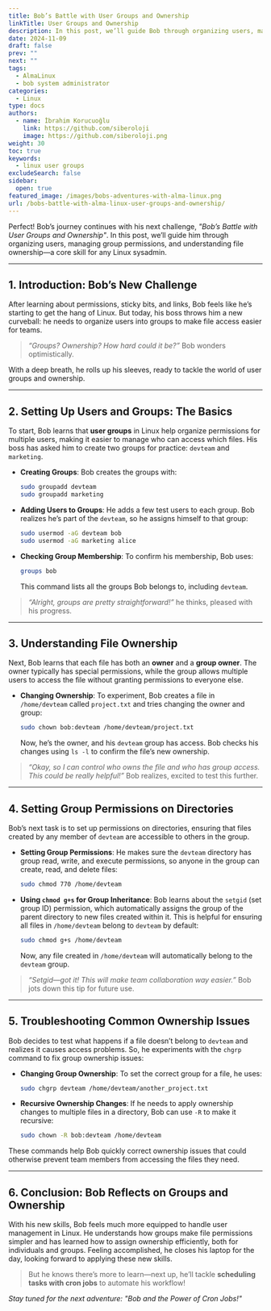 ```yaml
---
title: Bob’s Battle with User Groups and Ownership
linkTitle: User Groups and Ownership
description: In this post, we’ll guide Bob through organizing users, managing group permissions, and understanding file ownership—a core skill for any Linux sysadmin.
date: 2024-11-09
draft: false
prev: ""
next: ""
tags:
  - AlmaLinux
  - bob system administrator
categories:
  - Linux
type: docs
authors:
  - name: İbrahim Korucuoğlu
    link: https://github.com/siberoloji
    image: https://github.com/siberoloji.png
weight: 30
toc: true
keywords:
  - linux user groups
excludeSearch: false
sidebar:
  open: true
featured_image: /images/bobs-adventures-with-alma-linux.png
url: /bobs-battle-with-alma-linux-user-groups-and-ownership/
---
```


Perfect! Bob’s journey continues with his next challenge, *"Bob’s Battle with User Groups and Ownership"*. In this post, we’ll guide him through organizing users, managing group permissions, and understanding file ownership—a core skill for any Linux sysadmin.

---

## 1. Introduction: Bob’s New Challenge

After learning about permissions, sticky bits, and links, Bob feels like he’s starting to get the hang of Linux. But today, his boss throws him a new curveball: he needs to organize users into groups to make file access easier for teams.

> *“Groups? Ownership? How hard could it be?”* Bob wonders optimistically.

With a deep breath, he rolls up his sleeves, ready to tackle the world of user groups and ownership.

---

## 2. Setting Up Users and Groups: The Basics

To start, Bob learns that **user groups** in Linux help organize permissions for multiple users, making it easier to manage who can access which files. His boss has asked him to create two groups for practice: `devteam` and `marketing`.

- **Creating Groups**: Bob creates the groups with:

    ```bash
    sudo groupadd devteam
    sudo groupadd marketing
    ```

- **Adding Users to Groups**: He adds a few test users to each group. Bob realizes he’s part of the `devteam`, so he assigns himself to that group:

    ```bash
    sudo usermod -aG devteam bob
    sudo usermod -aG marketing alice
    ```

- **Checking Group Membership**: To confirm his membership, Bob uses:

    ```bash
    groups bob
    ```

    This command lists all the groups Bob belongs to, including `devteam`.

> *“Alright, groups are pretty straightforward!”* he thinks, pleased with his progress.

---

## 3. Understanding File Ownership

Next, Bob learns that each file has both an **owner** and a **group owner**. The owner typically has special permissions, while the group allows multiple users to access the file without granting permissions to everyone else.

- **Changing Ownership**: To experiment, Bob creates a file in `/home/devteam` called `project.txt` and tries changing the owner and group:

    ```bash
    sudo chown bob:devteam /home/devteam/project.txt
    ```

    Now, he’s the owner, and his `devteam` group has access. Bob checks his changes using `ls -l` to confirm the file’s new ownership.

> *“Okay, so I can control who owns the file and who has group access. This could be really helpful!”* Bob realizes, excited to test this further.

---

## 4. Setting Group Permissions on Directories

Bob’s next task is to set up permissions on directories, ensuring that files created by any member of `devteam` are accessible to others in the group.

- **Setting Group Permissions**: He makes sure the `devteam` directory has group read, write, and execute permissions, so anyone in the group can create, read, and delete files:

    ```bash
    sudo chmod 770 /home/devteam
    ```

- **Using `chmod g+s` for Group Inheritance**: Bob learns about the `setgid` (set group ID) permission, which automatically assigns the group of the parent directory to new files created within it. This is helpful for ensuring all files in `/home/devteam` belong to `devteam` by default:

    ```bash
    sudo chmod g+s /home/devteam
    ```

    Now, any file created in `/home/devteam` will automatically belong to the `devteam` group.

> *“Setgid—got it! This will make team collaboration way easier.”* Bob jots down this tip for future use.

---

## 5. Troubleshooting Common Ownership Issues

Bob decides to test what happens if a file doesn’t belong to `devteam` and realizes it causes access problems. So, he experiments with the `chgrp` command to fix group ownership issues:

- **Changing Group Ownership**: To set the correct group for a file, he uses:

    ```bash
    sudo chgrp devteam /home/devteam/another_project.txt
    ```

- **Recursive Ownership Changes**: If he needs to apply ownership changes to multiple files in a directory, Bob can use `-R` to make it recursive:

    ```bash
    sudo chown -R bob:devteam /home/devteam
    ```

These commands help Bob quickly correct ownership issues that could otherwise prevent team members from accessing the files they need.

---

## 6. Conclusion: Bob Reflects on Groups and Ownership

With his new skills, Bob feels much more equipped to handle user management in Linux. He understands how groups make file permissions simpler and has learned how to assign ownership efficiently, both for individuals and groups. Feeling accomplished, he closes his laptop for the day, looking forward to applying these new skills.

> But he knows there’s more to learn—next up, he’ll tackle **scheduling tasks with cron jobs** to automate his workflow!

*Stay tuned for the next adventure: "Bob and the Power of Cron Jobs!"*
